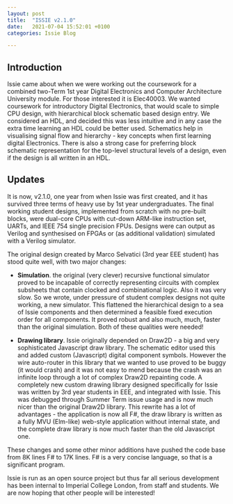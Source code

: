 ```yaml
---
layout: post
title:  "ISSIE v2.1.0"
date:   2021-07-04 15:52:01 +0100
categories: Issie Blog

---
```


## Introduction

Issie came about when we were working out the coursework for a combined two-Term 1st year Digital Electronics and Computer Architecture University module. For those interested it is Elec40003. We wanted coursework for introductory Digital Electronics, that would scale to simple CPU design, with hierarchical block schematic based design entry. We considered an HDL, and decided this was less intuitive and in any case the extra time learning an HDL could be better used. Schematics help in visualising signal flow and hierarchy - key concepts when first learning digital Electronics. There is also a strong case for preferring block schematic representation for the top-level structural levels of a design, even if the design is all written in an HDL.

## Updates

It is now, v2.1.0, one year from when Issie was first created, and it has survived three terms of heavy use by 1st year undergraduates. The final working student designs, implemented from scratch with no pre-built blocks, were dual-core CPUs with cut-down ARM-like instruction set, UARTs, and IEEE 754 single precision FPUs. Designs were can output as Verilog and synthesised on FPGAs or (as additional validation) simulated with a Verilog simulator.

The original design created by Marco Selvatici (3rd year EEE student) has stood quite well, with two major changes:

- **Simulation**. the original (very clever) recursive functional simulator proved to be incapable of correctly representing circuits with complex subsheets that contain clocked and combinational logic. Also it was very slow. So we wrote, under pressure of student complex designs not quite working, a new simulator. This flattened the hierarchical design to a sea of Issie components and then determined a feasible fixed execution order for all components. It proved robust and also much, much, faster than the original simulation. Both of these qualities were needed!

- **Drawing library**. Issie originally depended on Draw2D - a big and very sophisticated Javascript draw library. The schematic editor used this and added custom (Javascript) digital component symbols. However the wire auto-router in this library that we wanted to use proved to be buggy (it would crash) and it was not easy to mend because the crash was an infinite loop through a lot of complex Draw2D repainting code. A completely new custom drawing library designed specifically for Issie was written by 3rd year students in EEE, and integrated with Issie. This was debugged through Summer Term issue usage and is now much nicer than the original Draw2D library. This rewrite has a lot of advantages - the application is now all F#, the draw library is written as a fully MVU (Elm-like) web-style application without internal state, and the complete draw library is now much faster than the old Javascript one.

These changes and some other minor additions have pushed the code base from 8K lines F# to 17K lines. F# is a very concise language, so that is a significant program.

Issie is run as an open source project but thus far all serious development has been internal to Imperial College London, from staff and students. We are now hoping that other people will be interested!